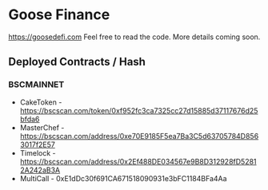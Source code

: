 # Goose Finance

https://goosedefi.com Feel free to read the code. More details coming soon.

## Deployed Contracts / Hash

### BSCMAINNET

- CakeToken - https://bscscan.com/token/0xf952fc3ca7325cc27d15885d37117676d25bfda6
- MasterChef - https://bscscan.com/address/0xe70E9185F5ea7Ba3C5d63705784D8563017f2E57
- Timelock - https://bscscan.com/address/0x2Ef488DE034567e9B8D312928fD52812A242aB3A
- MultiCall - 0xE1dDc30f691CA671518090931e3bFC1184BFa4Aa